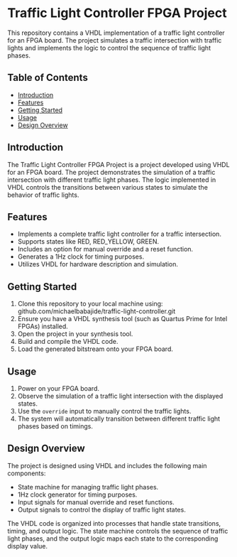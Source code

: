 # Traffic Light Controller FPGA Project

This repository contains a VHDL implementation of a traffic light controller for an FPGA board. The project simulates a traffic intersection with traffic lights and implements the logic to control the sequence of traffic light phases.

## Table of Contents

- [Introduction](#introduction)
- [Features](#features)
- [Getting Started](#getting-started)
- [Usage](#usage)
- [Design Overview](#design-overview)

## Introduction

The Traffic Light Controller FPGA Project is a project developed using VHDL for an FPGA board. The project demonstrates the simulation of a traffic intersection with different traffic light phases. The logic implemented in VHDL controls the transitions between various states to simulate the behavior of traffic lights.

## Features

- Implements a complete traffic light controller for a traffic intersection.
- Supports states like RED, RED_YELLOW, GREEN.
- Includes an option for manual override and a reset function.
- Generates a 1Hz clock for timing purposes.
- Utilizes VHDL for hardware description and simulation.

## Getting Started

1. Clone this repository to your local machine using: github.com/michaelbabajide/traffic-light-controller.git
2. Ensure you have a VHDL synthesis tool (such as Quartus Prime for Intel FPGAs) installed.
3. Open the project in your synthesis tool.
4. Build and compile the VHDL code.
5. Load the generated bitstream onto your FPGA board.

## Usage

1. Power on your FPGA board.
2. Observe the simulation of a traffic light intersection with the displayed states.
3. Use the `override` input to manually control the traffic lights.
4. The system will automatically transition between different traffic light phases based on timings.

## Design Overview

The project is designed using VHDL and includes the following main components:

- State machine for managing traffic light phases.
- 1Hz clock generator for timing purposes.
- Input signals for manual override and reset functions.
- Output signals to control the display of traffic light states.

The VHDL code is organized into processes that handle state transitions, timing, and output logic. The state machine controls the sequence of traffic light phases, and the output logic maps each state to the corresponding display value.
